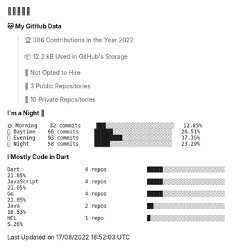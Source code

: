 ### 🤯🤯🤯🤯🤯

<!--START_SECTION:waka-->
**🐱 My GitHub Data** 

> 🏆 386 Contributions in the Year 2022
 > 
> 📦 12.2 kB Used in GitHub's Storage 
 > 
> 🚫 Not Opted to Hire
 > 
> 📜 3 Public Repositories 
 > 
> 🔑 10 Private Repositories  
 > 
**I'm a Night 🦉** 

```text
🌞 Morning    32 commits     ███░░░░░░░░░░░░░░░░░░░░░░   12.85% 
🌆 Daytime    66 commits     ██████░░░░░░░░░░░░░░░░░░░   26.51% 
🌃 Evening    93 commits     █████████░░░░░░░░░░░░░░░░   37.35% 
🌙 Night      58 commits     █████░░░░░░░░░░░░░░░░░░░░   23.29%

```


**I Mostly Code in Dart** 

```text
Dart                     4 repos             █████░░░░░░░░░░░░░░░░░░░░   21.05% 
JavaScript               4 repos             █████░░░░░░░░░░░░░░░░░░░░   21.05% 
Go                       4 repos             █████░░░░░░░░░░░░░░░░░░░░   21.05% 
Java                     2 repos             ██░░░░░░░░░░░░░░░░░░░░░░░   10.53% 
HCL                      1 repo              █░░░░░░░░░░░░░░░░░░░░░░░░   5.26%

```



 Last Updated on 17/08/2022 18:52:03 UTC
<!--END_SECTION:waka-->
